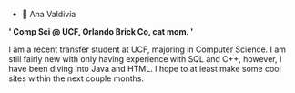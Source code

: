 * 🔭 Ana Valdivia

**' Comp Sci @ UCF, Orlando Brick Co, cat mom. '**

I am a recent transfer student at UCF, majoring in Computer Science. I am still fairly new with only having experience with SQL and C++, however, I have been diving into Java and HTML. I hope to at least make some cool sites within the next couple months. 


